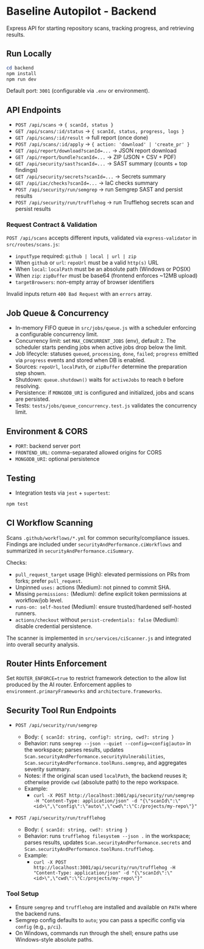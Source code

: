 # Baseline Autopilot - Backend

Express API for starting repository scans, tracking progress, and retrieving results.

## Run Locally

```powershell
cd backend
npm install
npm run dev
```

Default port: `3001` (configurable via `.env` or environment).

## API Endpoints

- `POST /api/scans` → `{ scanId, status }`
- `GET /api/scans/:id/status` → `{ scanId, status, progress, logs }`
- `GET /api/scans/:id/result` → full report (once done)
- `POST /api/scans/:id/apply` → `{ action: 'download' | 'create_pr' }`
- `GET /api/report/download?scanId=...` → JSON report download
- `GET /api/report/bundle?scanId=...` → ZIP (JSON + CSV + PDF)
- `GET /api/security/sast?scanId=...` → SAST summary (counts + top findings)
- `GET /api/security/secrets?scanId=...` → Secrets summary
- `GET /api/iac/checks?scanId=...` → IaC checks summary
- `POST /api/security/run/semgrep` → run Semgrep SAST and persist results
- `POST /api/security/run/trufflehog` → run Trufflehog secrets scan and persist results

### Request Contract & Validation

`POST /api/scans` accepts different inputs, validated via `express-validator` in `src/routes/scans.js`:

- `inputType` required: `github | local | url | zip`
- When `github` or `url`: `repoUrl` must be a valid `http(s)` URL
- When `local`: `localPath` must be an absolute path (Windows or POSIX)
- When `zip`: `zipBuffer` must be base64 (frontend enforces ~12MB upload)
- `targetBrowsers`: non-empty array of browser identifiers

Invalid inputs return `400 Bad Request` with an `errors` array.

## Job Queue & Concurrency

- In-memory FIFO queue in `src/jobs/queue.js` with a scheduler enforcing a configurable concurrency limit.
- Concurrency limit: set `MAX_CONCURRENT_JOBS` (env), default `2`. The scheduler starts pending jobs when active jobs drop below the limit.
- Job lifecycle: statuses `queued`, `processing`, `done`, `failed`; `progress` emitted via `progress` events and stored when DB is enabled.
- Sources: `repoUrl`, `localPath`, or `zipBuffer` determine the preparation step shown.
- Shutdown: `queue.shutdown()` waits for `activeJobs` to reach `0` before resolving.
- Persistence: if `MONGODB_URI` is configured and initialized, jobs and scans are persisted.
- Tests: `tests/jobs/queue_concurrency.test.js` validates the concurrency limit.

## Environment & CORS

- `PORT`: backend server port
- `FRONTEND_URL`: comma-separated allowed origins for CORS
- `MONGODB_URI`: optional persistence

## Testing

- Integration tests via `jest` + `supertest`:
```powershell
npm test
```

## CI Workflow Scanning

Scans `.github/workflows/*.yml` for common security/compliance issues. Findings are included under `securityAndPerformance.ciWorkflows` and summarized in `securityAndPerformance.ciSummary`.

Checks:
- `pull_request_target` usage (High): elevated permissions on PRs from forks; prefer `pull_request`.
- Unpinned `uses:` actions (Medium): not pinned to commit SHA.
- Missing `permissions:` (Medium): define explicit token permissions at workflow/job level.
- `runs-on: self-hosted` (Medium): ensure trusted/hardened self-hosted runners.
- `actions/checkout` without `persist-credentials: false` (Medium): disable credential persistence.

The scanner is implemented in `src/services/ciScanner.js` and integrated into overall security analysis.

## Router Hints Enforcement

Set `ROUTER_ENFORCE=true` to restrict framework detection to the allow list produced by the AI router. Enforcement applies to `environment.primaryFrameworks` and `architecture.frameworks`.


## Security Tool Run Endpoints

- `POST /api/security/run/semgrep`
  - Body: `{ scanId: string, config?: string, cwd?: string }`
  - Behavior: runs `semgrep --json --quiet --config=<config|auto>` in the workspace; parses results, updates `Scan.securityAndPerformance.securityVulnerabilities`, `Scan.securityAndPerformance.toolRuns.semgrep`, and aggregates severity summary.
  - Notes: if the original scan used `localPath`, the backend reuses it; otherwise provide `cwd` (absolute path) to the repo workspace.
  - Example:
    - `curl -X POST http://localhost:3001/api/security/run/semgrep -H "Content-Type: application/json" -d "{\"scanId\":\"<id>\",\"config\":\"auto\",\"cwd\":\"C:/projects/my-repo\"}"`

- `POST /api/security/run/trufflehog`
  - Body: `{ scanId: string, cwd?: string }`
  - Behavior: runs `trufflehog filesystem --json .` in the workspace; parses results, updates `Scan.securityAndPerformance.secrets` and `Scan.securityAndPerformance.toolRuns.trufflehog`.
  - Example:
    - `curl -X POST http://localhost:3001/api/security/run/trufflehog -H "Content-Type: application/json" -d "{\"scanId\":\"<id>\",\"cwd\":\"C:/projects/my-repo\"}"`

### Tool Setup

- Ensure `semgrep` and `trufflehog` are installed and available on `PATH` where the backend runs.
- Semgrep config defaults to `auto`; you can pass a specific config via `config` (e.g., `p/ci`).
- On Windows, commands run through the shell; ensure paths use Windows-style absolute paths.